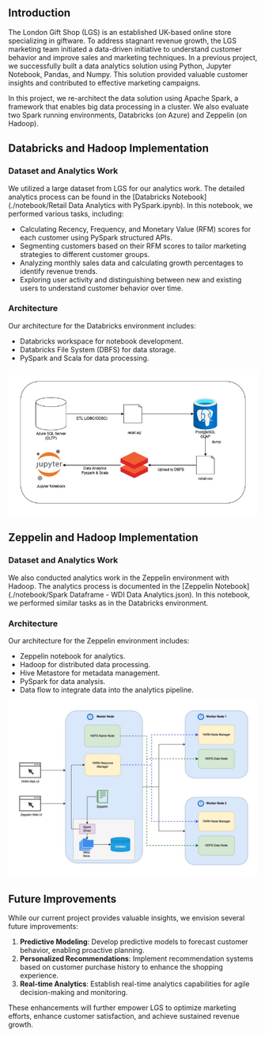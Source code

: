 ## Introduction

The London Gift Shop (LGS) is an established UK-based online store specializing in giftware. To address stagnant revenue growth, the LGS marketing team initiated a data-driven initiative to understand customer behavior and improve sales and marketing techniques. In a previous project, we successfully built a data analytics solution using Python, Jupyter Notebook, Pandas, and Numpy. This solution provided valuable customer insights and contributed to effective marketing campaigns.

In this project, we re-architect the data solution using Apache Spark, a framework that enables big data processing in a cluster. We also evaluate two Spark running environments, Databricks (on Azure) and Zeppelin (on Hadoop).

## Databricks and Hadoop Implementation

### Dataset and Analytics Work

We utilized a large dataset from LGS for our analytics work. The detailed analytics process can be found in the [Databricks Notebook](./notebook/Retail Data Analytics with PySpark.ipynb). In this notebook, we performed various tasks, including:

- Calculating Recency, Frequency, and Monetary Value (RFM) scores for each customer using PySpark structured APIs.
- Segmenting customers based on their RFM scores to tailor marketing strategies to different customer groups.
- Analyzing monthly sales data and calculating growth percentages to identify revenue trends.
- Exploring user activity and distinguishing between new and existing users to understand customer behavior over time.

### Architecture

Our architecture for the Databricks environment includes:
- Databricks workspace for notebook development.
- Databricks File System (DBFS) for data storage.
- PySpark and Scala for data processing.

![Databricks Architecture Diagram](./assets/databricks_architecture.jpeg)

## Zeppelin and Hadoop Implementation

### Dataset and Analytics Work

We also conducted analytics work in the Zeppelin environment with Hadoop. The analytics process is documented in the [Zeppelin Notebook](./notebook/Spark Dataframe - WDI Data Analytics.json). In this notebook, we performed similar tasks as in the Databricks environment.

### Architecture

Our architecture for the Zeppelin environment includes:
- Zeppelin notebook for analytics.
- Hadoop for distributed data processing.
- Hive Metastore for metadata management.
- PySpark for data analysis.
- Data flow to integrate data into the analytics pipeline.

![Zeppelin Architecture Diagram](./assets/zeppelin_architecture.jpeg)

## Future Improvements

While our current project provides valuable insights, we envision several future improvements:

1. **Predictive Modeling**: Develop predictive models to forecast customer behavior, enabling proactive planning.
2. **Personalized Recommendations**: Implement recommendation systems based on customer purchase history to enhance the shopping experience.
3. **Real-time Analytics**: Establish real-time analytics capabilities for agile decision-making and monitoring.

These enhancements will further empower LGS to optimize marketing efforts, enhance customer satisfaction, and achieve sustained revenue growth.
